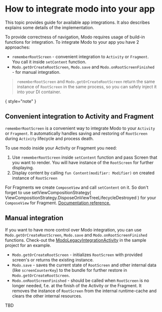 # How to integrate modo into your app

<link-summary>This topic provides guide for available app integrations. It also describes explains some details of the implementation.</link-summary>

To provide correctness of navigation, Modo requires usage of build-in functions for integration.
To integrate Modo to your app you have 2 approaches:

* `rememberRootScreen` - convenient integration to `Activity` or `Fragment`. You call it inside `setContent` function.
* `Modo.getOrCreateRootScreen`, `Modo.save` and `Modo.onRootScreenFinished` - for manual integration.

> `rememberRootScreen` and `Modo.getOrCreateRootScreen` return the same instance of `RootScreen` in the same process, so you can safely inject it
> into your DI
> container.

{ style="note" }

## Convenient integration to Activity and Fragment

`rememberRootScreen` is a convenient way to integrate Modo to your `Activity` or `Fragment`. It automatically handles saving and restoring
of `RootScreen` during `Activity` lifecycle and process death.

To use modo inside your Activity or Fragment you need:

1. Use `rememberRootScreen` inside `setContent` function and pass Screen that you want to render. You will have instance of the `RootScreen` for
   further displaying.
2. Display content by calling `fun Content(modifier: Modifier)` on created instance of `RootScreen`

<tabs>
    <tab title="Activity">
        <code-block src="QuickStartActivity.kt" lang="kotlin"/>
    </tab>
    <tab title="Fragment">
        <code-block src="ModoFragment.kt" lang="kotlin"/>
        <note>
            For Fragments we create <code>ComposeView</code> and call <code>setContent</code> on it. So don't forget to use
            <code-block lang="kotlin">
                setViewCompositionStrategy(
                    ViewCompositionStrategy.DisposeOnViewTreeLifecycleDestroyed
                )
            </code-block>
            for your <code>ComposeView</code> for Fragment. <a href="https://developer.android.com/develop/ui/compose/migrate/interoperability-apis/compose-in-views#compose-in-fragments">Documentation reference.</a>
        </note>
    </tab>
</tabs>

## Manual integration

If you want to have more control over Modo integration, you can use `Modo.getOrCreateRootScreen`, `Modo.save` and `Modo.onRootScreenFinished`
functions. Check-out
the [ModoLegacyIntegrationActivity](%github_code_url%sample/src/main/java/com/github/terrakok/modo/sample/ModoLegacyIntegrationActivity.kt) in the
sample project for an example.

- `Modo.getOrCreateRootScreen` - initializes `RootScreen` with provided screen's or returns the existing instance.
- `Modo.save` - saves the current state of `RootScreen` and other internal data (like `screenCounterKey`) to the bundle for further restore
  in `Modo.getOrCreateRootScreen`.
- `Modo.onRootScreenFinished` - should be called when `RootScreen` is no longer needed, f.e. at the finish of the Activity or the Fragment. It removes
  the instance of `RootScreen` from the
  internal runtime-cache and clears the other internal resources.

<tabs>
    <tab title="Activity">
        <code-block src="ModoManualIntegrationActivity.kt" lang="kotlin"/>
    </tab>
    <tab title="Fragment">
        TBD
    </tab>
</tabs>